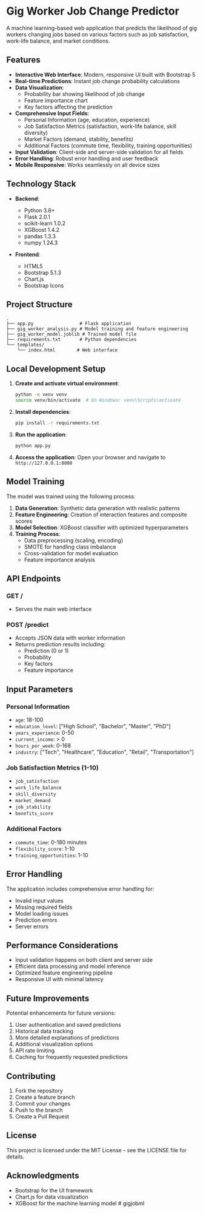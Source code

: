 # Gig Worker Job Change Predictor

A machine learning-based web application that predicts the likelihood of gig workers changing jobs based on various factors such as job satisfaction, work-life balance, and market conditions.

## Features

- **Interactive Web Interface**: Modern, responsive UI built with Bootstrap 5
- **Real-time Predictions**: Instant job change probability calculations
- **Data Visualization**: 
  - Probability bar showing likelihood of job change
  - Feature importance chart
  - Key factors affecting the prediction
- **Comprehensive Input Fields**:
  - Personal Information (age, education, experience)
  - Job Satisfaction Metrics (satisfaction, work-life balance, skill diversity)
  - Market Factors (demand, stability, benefits)
  - Additional Factors (commute time, flexibility, training opportunities)
- **Input Validation**: Client-side and server-side validation for all fields
- **Error Handling**: Robust error handling and user feedback
- **Mobile Responsive**: Works seamlessly on all device sizes

## Technology Stack

- **Backend**:
  - Python 3.8+
  - Flask 2.0.1
  - scikit-learn 1.0.2
  - XGBoost 1.4.2
  - pandas 1.3.3
  - numpy 1.24.3

- **Frontend**:
  - HTML5
  - Bootstrap 5.1.3
  - Chart.js
  - Bootstrap Icons

## Project Structure

```
.
├── app.py                 # Flask application
├── gig_worker_analysis.py # Model training and feature engineering
├── gig_worker_model.joblib # Trained model file
├── requirements.txt       # Python dependencies
└── templates/
    └── index.html        # Web interface
```

## Local Development Setup

1. **Create and activate virtual environment**:
   ```bash
   python -m venv venv
   source venv/bin/activate  # On Windows: venv\Scripts\activate
   ```

2. **Install dependencies**:
   ```bash
   pip install -r requirements.txt
   ```

3. **Run the application**:
   ```bash
   python app.py
   ```

4. **Access the application**:
   Open your browser and navigate to `http://127.0.0.1:8080`

## Model Training

The model was trained using the following process:

1. **Data Generation**: Synthetic data generation with realistic patterns
2. **Feature Engineering**: Creation of interaction features and composite scores
3. **Model Selection**: XGBoost classifier with optimized hyperparameters
4. **Training Process**:
   - Data preprocessing (scaling, encoding)
   - SMOTE for handling class imbalance
   - Cross-validation for model evaluation
   - Feature importance analysis

## API Endpoints

### GET /
- Serves the main web interface

### POST /predict
- Accepts JSON data with worker information
- Returns prediction results including:
  - Prediction (0 or 1)
  - Probability
  - Key factors
  - Feature importance

## Input Parameters

### Personal Information
- `age`: 18-100
- `education_level`: ["High School", "Bachelor", "Master", "PhD"]
- `years_experience`: 0-50
- `current_income`: > 0
- `hours_per_week`: 0-168
- `industry`: ["Tech", "Healthcare", "Education", "Retail", "Transportation"]

### Job Satisfaction Metrics (1-10)
- `job_satisfaction`
- `work_life_balance`
- `skill_diversity`
- `market_demand`
- `job_stability`
- `benefits_score`

### Additional Factors
- `commute_time`: 0-180 minutes
- `flexibility_score`: 1-10
- `training_opportunities`: 1-10

## Error Handling

The application includes comprehensive error handling for:
- Invalid input values
- Missing required fields
- Model loading issues
- Prediction errors
- Server errors

## Performance Considerations

- Input validation happens on both client and server side
- Efficient data processing and model inference
- Optimized feature engineering pipeline
- Responsive UI with minimal latency

## Future Improvements

Potential enhancements for future versions:
1. User authentication and saved predictions
2. Historical data tracking
3. More detailed explanations of predictions
4. Additional visualization options
5. API rate limiting
6. Caching for frequently requested predictions

## Contributing

1. Fork the repository
2. Create a feature branch
3. Commit your changes
4. Push to the branch
5. Create a Pull Request

## License

This project is licensed under the MIT License - see the LICENSE file for details.

## Acknowledgments

- Bootstrap for the UI framework
- Chart.js for data visualization
- XGBoost for the machine learning model # gigjobml
